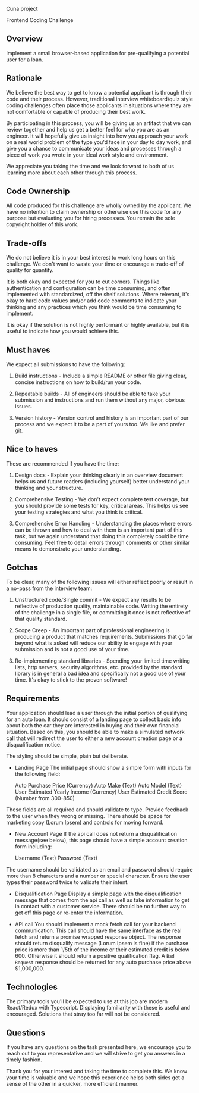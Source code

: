 Cuna project

Frontend Coding Challenge

## Overview

Implement a small browser-based application for pre-qualifying a potential user
for a loan.

## Rationale

We believe the best way to get to know a potential applicant is through their
code and their process. However, traditional interview whiteboard/quiz style
coding challenges often place those applicants in situations where they are not
comfortable or capable of producing their best work.

By participating in this process, you will be giving us an artifact that we can
review together and help us get a better feel for who you are as an engineer.
It will hopefully give us insight into how you approach your work on a real
world problem of the type you'd face in your day to day work, and give you a
chance to communicate your ideas and processes through a piece of work you
wrote in your ideal work style and environment.

We appreciate you taking the time and we look forward to both of us learning
more about each other through this process.

## Code Ownership

All code produced for this challenge are wholly owned by the applicant. We
have no intention to claim ownership or otherwise use this code for any purpose
but evaluating you for hiring processes. You remain the sole copyright holder
of this work.

## Trade-offs

We do not believe it is in your best interest to work long hours on this
challenge. We don't want to waste your time or encourage a trade-off of
quality for quantity.

It is both okay and expected for you to cut corners. Things like
authentication and configuration can be time consuming, and often implemented
with standardized, off the shelf solutions. Where relevant, it's okay to
hard code values and/or add code comments to indicate your thinking and
any practices which you think would be time consuming to implement.

It is okay if the solution is not highly performant or highly available, but
it is useful to indicate how you would achieve this.

## Must haves

We expect all submissions to have the following:

1. Build instructions - Include a simple README or other file giving clear,
   concise instructions on how to build/run your code.

2. Repeatable builds - All of engineers should be able to take your submission
   and instructions and run them without any major, obvious issues.

3. Version history - Version control and history is an important part of our
   process and we expect it to be a part of yours too. We like and prefer git.

## Nice to haves

These are recommended if you have the time:

1. Design docs - Explain your thinking clearly in an overview document helps us
   and future readers (including yourself) better understand your thinking and your
   structure.

2. Comprehensive Testing - We don't expect complete test coverage, but you should
   provide some tests for key, critical areas. This helps us see your testing strategies
   and what you think is critical.

3. Comprehensive Error Handling - Understanding the places where errors can be thrown
   and how to deal with them is an important part of this task, but we again understand
   that doing this completely could be time consuming. Feel free to detail errors
   through comments or other similar means to demonstrate your understanding.

## Gotchas

To be clear, many of the following issues will either reflect poorly or result
in a no-pass from the interview team:

1. Unstructured code/Single commit - We expect any results to be reflective of
   production quality, maintainable code. Writing the entirety of the challenge in a
   single file, or committing it once is not reflective of that quality standard.

2. Scope Creep - An important part of professional engineering is producing a
   product that matches requirements. Submissions that go far beyond what is asked will
   reduce our ability to engage with your submission and is not a good use of your
   time.

3. Re-implementing standard libraries - Spending your limited time writing lists,
   http servers, security algorithms, etc. provided by the standard library is in general
   a bad idea and specifically not a good use of your time. It's okay to stick to the proven
   software!

## Requirements

Your application should lead a user through the initial portion of qualifying
for an auto loan. It should consist of a landing page to collect basic info
about both the car they are interested in buying and their own financial
situation. Based on this, you should be able to make a simulated network call
that will redirect the user to either a new account creation page or a
disqualification notice.

The styling should be simple, plain but deliberate.

- Landing Page
  The initial page should show a simple form with inputs for the following field:

  Auto Purchase Price (Currency)
  Auto Make (Text)
  Auto Model (Text)
  User Estimated Yearly Income (Currency)
  User Estimated Credit Score (Number from 300-850)

These fields are all required and should validate to type. Provide feedback to the
user when they wrong or missing. There should be space for marketing copy (Lorum Ipsem)
and controls for moving forward.

- New Account Page
  If the api call does not return a disqualification message(see below), this page
  should have a simple account creation form including:

  Username (Text)
  Password (Text)

The username should be validated as an email and password should require more than 8
characters and a number or special character. Ensure the user types their password
twice to validate their intent.

- Disqualification Page
  Display a simple page with the disqualification message that comes from
  the api call as well as fake information to get in contact with a customer service.
  There should be no further way to get off this page or re-enter the information.

- API call
  You should implement a mock fetch call for your backend communication. This call should
  have the same interface as the real fetch and return a promise wrapped response object.
  The response should return disqualify message (Lorum Ipsem is fine) if the purchase price
  is more than 1/5th of the income or their estimated credit is below 600. Otherwise it
  should return a positive qualification flag. A `Bad Request` response should be returned
  for any auto purchase price above $1,000,000.

## Technologies

The primary tools you'll be expected to use at this job are modern React/Redux with Typescript.
Displaying familiarity with these is useful and encouraged. Solutions that stray too far
will not be considered.

## Questions

If you have any questions on the task presented here, we encourage you to reach out to
you representative and we will strive to get you answers in a timely fashion.

Thank you for your interest and taking the time to complete this. We know your time is
valuable and we hope this experience helps both sides get a sense of the other in a
quicker, more efficient manner.
